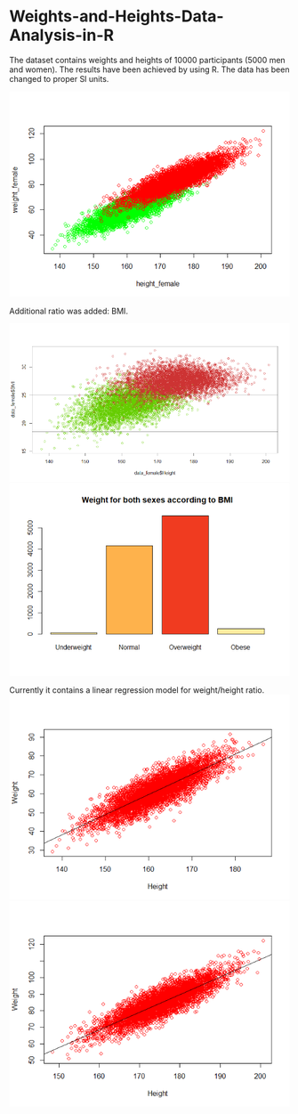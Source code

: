 # Weights-and-Heights-Data-Analysis-in-R

The dataset contains weights and heights of 10000 participants (5000 men and women). The results have been achieved by using R.
The data has been changed to proper SI units. 


![Both](/Both_Genders.png?raw=true "Simple data graph. Green - female, red - male.")

Additional ratio was added: BMI.

![BMIall](/BMI.png?raw=true "Distribution lines for correct BMI.")
![BMIhist](/BMIbar.png?raw=true "Histograph of BMI states.")

Currently it contains a linear regression model for weight/height ratio.
![linregf](/FemaleLinearReg.png?raw=true "Linear Regression for female participants.")
![linregm](/MaleLinearReg.png?raw=true "Linear Regression for male participants.")
